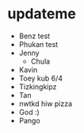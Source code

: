 # updateme

- Benz test
- Phukan test
- Jenny
  - Chula
- Kavin
- Toey kub 6/4
- Tizkingkipz
- Tan
- nwtkd hiw pizza
- God :)
- Pango
